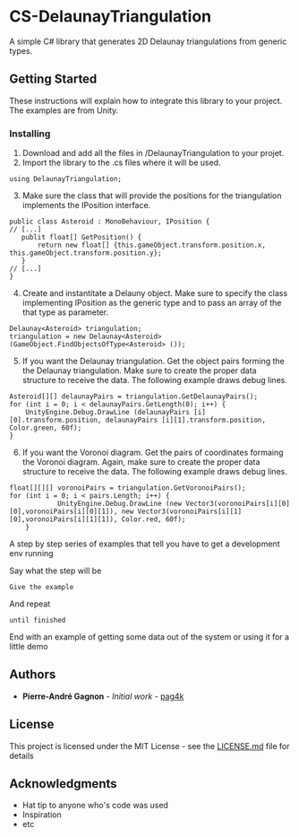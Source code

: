 # CS-DelaunayTriangulation

A simple C# library that generates 2D Delaunay triangulations from generic types.

## Getting Started

These instructions will explain how to integrate this library to your project. The examples are from Unity.

### Installing

1. Download and add all the files in /DelaunayTriangulation to your projet.
2. Import the library to the .cs files where it will be used.
```
using DelaunayTriangulation;
```
3. Make sure the class that will provide the positions for the triangulation implements the IPosition interface.
```
public class Asteroid : MonoBehaviour, IPosition {
// [...]
   publit float[] GetPosition() {
       return new float[] {this.gameObject.transform.position.x, this.gameObject.transform.position.y};
   }
// [...]
}
```
4. Create and instantitate a Delauny object. Make sure to specify the class implementing IPosition as the generic type and to pass an  array of the that type as parameter.
```
Delaunay<Asteroid> triangulation;
triangulation = new Delaunay<Asteroid>(GameObject.FindObjectsOfType<Asteroid> ());
```
5. If you want the Delaunay triangulation. Get the object pairs forming the the Delaunay triangulation. Make sure to create the proper data structure to receive the data. The following example draws debug lines.
```
Asteroid[][] delaunayPairs = triangulation.GetDelaunayPairs();
for (int i = 0; i < delaunayPairs.GetLength(0); i++) {
    UnityEngine.Debug.DrawLine (delaunayPairs [i][0].transform.position, delaunayPairs [i][1].transform.position, Color.green, 60f);
}
```
6. If you want the Voronoi diagram. Get the pairs of coordinates formaing the Voronoi diagram. Again, make sure to create the proper data structure to receive the data. The following example draws debug lines.
```
float[][][] voronoiPairs = triangulation.GetVoronoiPairs();
for (int i = 0; i < pairs.Length; i++) {
			UnityEngine.Debug.DrawLine (new Vector3(voronoiPairs[i][0][0],voronoiPairs[i][0][1]), new Vector3(voronoiPairs[i][1][0],voronoiPairs[i][1][1]), Color.red, 60f);
    }
```
A step by step series of examples that tell you have to get a development env running

Say what the step will be

```
Give the example
```

And repeat

```
until finished
```

End with an example of getting some data out of the system or using it for a little demo

## Authors

* **Pierre-André Gagnon** - *Initial work* - [pag4k](https://github.com/pag4k)

## License

This project is licensed under the MIT License - see the [LICENSE.md](LICENSE.md) file for details

## Acknowledgments

* Hat tip to anyone who's code was used
* Inspiration
* etc

